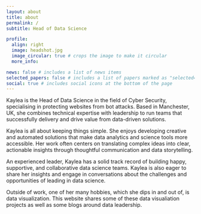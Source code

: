 ```yaml
---
layout: about
title: about
permalink: /
subtitle: Head of Data Science

profile:
  align: right
  image: headshot.jpg
  image_circular: true # crops the image to make it circular
  more_info: 

news: false # includes a list of news items
selected_papers: false # includes a list of papers marked as "selected={true}"
social: true # includes social icons at the bottom of the page
---
```


Kaylea is the Head of Data Science in the field of Cyber Security, specialising in protecting websites from bot attacks. Based in Manchester, UK, she combines technical expertise with leadership to run teams that successfully delivery and drive value from data-driven solutions. 

Kaylea is all about keeping things simple. She enjoys developing  creative and automated solutions that make data analytics and science tools more accessible. Her work often centers on translating complex ideas into clear, actionable insights through thoughtful communication and data storytelling.

An experienced leader, Kaylea has a solid track record of building happy, supportive, and collaborative data science teams. Kaylea is also eager to share her insights and engage in conversations about the challenges and opportunities of leading in data science. 

Outside of work, one of her many hobbies, which she dips in and out of, is data visualization. This website shares some of these data visualiation projects as well as some blogs around data leadership. 




